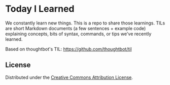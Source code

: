 # Today I Learned

We constantly learn new things. This is a repo to share those learnings.
TILs are short Markdown documents (a few sentences + example code) explaining
concepts, bits of syntax, commands, or tips we've recently learned.

Based on thoughtbot's TIL: https://github.com/thoughtbot/til

License
-------

Distributed under the [Creative Commons Attribution License][license].

[license]: http://creativecommons.org/licenses/by/3.0/
